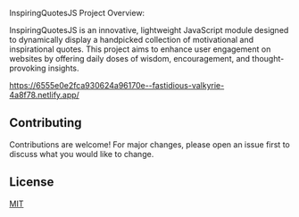 InspiringQuotesJS
Project Overview:

InspiringQuotesJS is an innovative, lightweight JavaScript module designed to dynamically display a handpicked collection of motivational and inspirational quotes. This project aims to enhance user engagement on websites by offering daily doses of wisdom, encouragement, and thought-provoking insights. 

https://6555e0e2fca930624a96170e--fastidious-valkyrie-4a8f78.netlify.app/

## Contributing
Contributions are welcome! For major changes, please open an issue first to discuss what you would like to change.

## License
[MIT](https://choosealicense.com/licenses/mit/)
